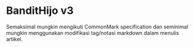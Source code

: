 # BanditHijo v3

Semaksimal mungkin mengikuti CommonMark specification dan seminimal mungkin menggunakan modifikasi tag/notasi markdown dalam menulis artikel.
